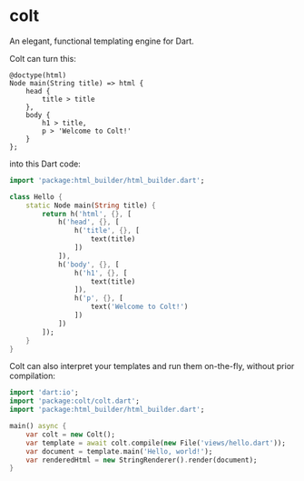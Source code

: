 # colt
An elegant, functional templating engine for Dart.

Colt can turn this:

```colt
@doctype(html)
Node main(String title) => html {
    head {
        title > title
    },
    body {
        h1 > title,
        p > 'Welcome to Colt!'
    }
};
```

into this Dart code:

```dart
import 'package:html_builder/html_builder.dart';

class Hello {
    static Node main(String title) {
        return h('html', {}, [
            h('head', {}, [
                h('title', {}, [
                    text(title)
                ])
            ]),
            h('body', {}, [
                h('h1', {}, [
                    text(title)
                ]),
                h('p', {}, [
                    text('Welcome to Colt!')
                ])
            ])
        ]);
    }
}
```

Colt can also interpret your templates and run them on-the-fly,
without prior compilation:

```dart
import 'dart:io';
import 'package:colt/colt.dart';
import 'package:html_builder/html_builder.dart';

main() async {
    var colt = new Colt();
    var template = await colt.compile(new File('views/hello.dart'));
    var document = template.main('Hello, world!');
    var renderedHtml = new StringRenderer().render(document);
}
```